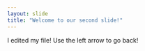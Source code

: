 ```yaml
---
layout: slide
title: "Welcome to our second slide!"
---
```

I edited my file!
Use the left arrow to go back!
